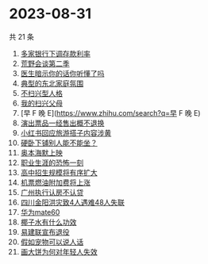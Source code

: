 # 2023-08-31

共 21 条

<!-- BEGIN ZHIHUSEARCH -->
<!-- 最后更新时间 Thu Aug 31 2023 17:08:42 GMT+0800 (China Standard Time) -->
1. [多家银行下调存款利率](https://www.zhihu.com/search?q=多家银行下调存款利率)
1. [荒野会谈第二季](https://www.zhihu.com/search?q=荒野会谈第二季)
1. [医生暗示你的话你听懂了吗](https://www.zhihu.com/search?q=医生暗示你的话你听懂了吗)
1. [典型的东北家庭氛围](https://www.zhihu.com/search?q=典型的东北家庭氛围)
1. [不扫兴型人格](https://www.zhihu.com/search?q=不扫兴型人格)
1. [我的扫兴父母](https://www.zhihu.com/search?q=我的扫兴父母)
1. [早 F 晚 E](https://www.zhihu.com/search?q=早 F 晚 E)
1. [演出票品一经售出概不退换](https://www.zhihu.com/search?q=演出票品一经售出概不退换)
1. [小红书回应旅游搭子内容涉黄](https://www.zhihu.com/search?q=小红书回应旅游搭子内容涉黄)
1. [硬卧下铺别人能不能坐？](https://www.zhihu.com/search?q=硬卧下铺别人能不能坐？)
1. [奥本海默上映](https://www.zhihu.com/search?q=奥本海默上映)
1. [职业生涯的恐怖一刻](https://www.zhihu.com/search?q=职业生涯的恐怖一刻)
1. [高中招生规模将有序扩大](https://www.zhihu.com/search?q=高中招生规模将有序扩大)
1. [机票燃油附加费将上涨](https://www.zhihu.com/search?q=机票燃油附加费将上涨)
1. [广州执行认房不认贷](https://www.zhihu.com/search?q=广州执行认房不认贷)
1. [四川金阳洪灾致4人遇难48人失联](https://www.zhihu.com/search?q=四川金阳洪灾致4人遇难48人失联)
1. [华为mate60](https://www.zhihu.com/search?q=华为mate60)
1. [椰子水有什么功效](https://www.zhihu.com/search?q=椰子水有什么功效)
1. [易建联宣布退役](https://www.zhihu.com/search?q=易建联宣布退役)
1. [假如宠物可以说人话](https://www.zhihu.com/search?q=假如宠物可以说人话)
1. [画大饼为何对年轻人失效](https://www.zhihu.com/search?q=画大饼为何对年轻人失效)
<!-- END ZHIHUSEARCH -->
